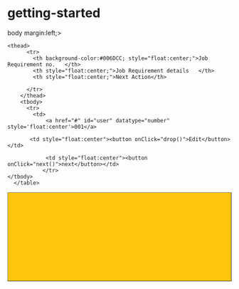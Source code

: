 getting-started
===============
<html>
<head>

<LINK href="bootstrap/css/bootstrap.css" rel="stylesheet" type="text/css">
<script src="bootstrap/js/bootstrap.js"></script>
<script src="jquery.js"></script>
<link href="twitter-bootstrap-60b202d/docs/assets/css/bootstrap1.css" rel="stylesheet">
<link href="bootstrap/css/bootstrap.css" rel="stylesheet">
<script src="bootstrap/js/bootstrap.min.js"></script>
<link href="bootstrap-editable-1.4.4/bootstrap-editable/css/bootstrap-editable.css" rel="stylesheet">
<script src="bootstrap-editable-1.4.4/bootstrap-editable/js/bootstrap-editable.min.js"></script>


<script>
function validateForm()
{
var x=document.forms["myForm"]["fname"].value;
if (x==null || x=="")
  {
  alert("details must be filled out");
  return false;
  }
}


function fom()
{
document.getElementById("x").innerHTML=form;
}

function drop(){
        document.getElementById("bcd").style.display = "inline";
}
</script>
</head>
body margin:left;>

<div id="bcd" style="display:none">
<Form name="myForm" action="demo_form.asp" onsubmit="return validateForm()" >
<h1>Qualifications</h1>
<input  type="text">
<p>Date(from)</p>
<input  type="text">
<p>Date(to)</p>
<input  type="text">
<button onClick="submit()">Submit</button>
</form>
</div>

<table border="1" class="table" border spacing:100px; border-collapse:collapse; style="margin-left:100px; float:right; margin:auto; width 100px; height:200px; background-color:#ffc40d;">


    <thead>
          <tr>
            <th background-color:#006DCC; style="float:center;">Job Requirement no.   </th>
            <th style="float:center;">Job Requirement details   </th>
            <th style="float:center;">Next Action</th>

          </tr>
        </thead>
        <tbody>
          <tr>
            <td>
                <a href="#" id="user" datatype="number" style='float:center'>001</a>
<script>
$.fn.editable.defaults.mode = 'inline';
                $("#user").editable();

body margin:left;>

<div id="bcd" style="display:none">
<Form name="myForm" action="demo_form.asp" onsubmit="return validateForm()" >
<h1>Qualifications</h1>
<input  type="text">
<p>Date(from)</p>
<input  type="text">
<p>Date(to)</p>
<input  type="text">
<button onClick="submit()">Submit</button>
</form>
</div>

<table border="1" class="table" border spacing:100px; border-collapse:collapse; style="margin-left:100px; float:right; margin:auto; width 100px; height:200px; background-color:#ffc40d;">


    <thead>
          <tr>
            <th background-color:#006DCC; style="float:center;">Job Requirement no.   </th>
            <th style="float:center;">Job Requirement details   </th>
            <th style="float:center;">Next Action</th>

          </tr>
        </thead>
        <tbody>
          <tr>
            <td>
                <a href="#" id="user" datatype="number" style='float:center'>001</a>
<script>
$.fn.editable.defaults.mode = 'inline';
                $("#user").editable();

body margin:left;>

<div id="bcd" style="display:none">
<Form name="myForm" action="demo_form.asp" onsubmit="return validateForm()" >
<h1>Qualifications</h1>
<input  type="text">
<p>Date(from)</p>
<input  type="text">
<p>Date(to)</p>
<input  type="text">
<button onClick="submit()">Submit</button>
</form>
</div>

<table border="1" class="table" border spacing:100px; border-collapse:collapse; style="margin-left:100px; float:right; margin:auto; width 100px; height:200px; background-color:#ffc40d;">


    <thead>
          <tr>
            <th background-color:#006DCC; style="float:center;">Job Requirement no.   </th>
            <th style="float:center;">Job Requirement details   </th>
            <th style="float:center;">Next Action</th>

          </tr>
        </thead>
        <tbody>
          <tr>
            <td>
                <a href="#" id="user" datatype="number" style='float:center'>001</a>
<script>
$.fn.editable.defaults.mode = 'inline';
                $("#user").editable();

</script>

</td>

           <td style="float:center"><button onClick="drop()">Edit</button> </td>

                <td style="float:center"><button onClick="next()">next</button></td>
               </tr>
    </tbody>
      </table>

</body>
</html>

